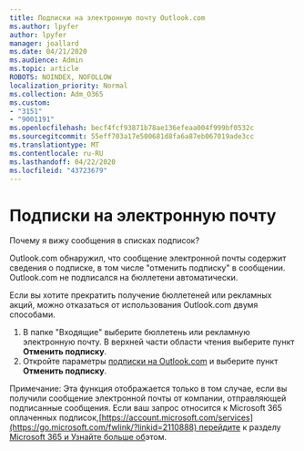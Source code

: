 ```yaml
---
title: Подписки на электронную почту Outlook.com
ms.author: lpyfer
author: lpyfer
manager: joallard
ms.date: 04/21/2020
ms.audience: Admin
ms.topic: article
ROBOTS: NOINDEX, NOFOLLOW
localization_priority: Normal
ms.collection: Adm_O365
ms.custom:
- "3151"
- "9001191"
ms.openlocfilehash: becf4fcf93871b78ae136efeaa004f999bf0532c
ms.sourcegitcommit: 55eff703a17e500681d8fa6a87eb067019ade3cc
ms.translationtype: MT
ms.contentlocale: ru-RU
ms.lasthandoff: 04/22/2020
ms.locfileid: "43723679"
---
```

# <a name="email-subscriptions"></a>Подписки на электронную почту

Почему я вижу сообщения в списках подписок?

Outlook.com обнаружил, что сообщение электронной почты содержит сведения о подписке, в том числе "отменить подписку" в сообщении. Outlook.com не подписался на бюллетени автоматически.

Если вы хотите прекратить получение бюллетеней или рекламных акций, можно отказаться от использования Outlook.com двумя способами.
1. В папке "Входящие" выберите бюллетень или рекламную электронную почту. В верхней части области чтения выберите пункт **Отменить подписку**.
2. Откройте параметры [подписки на Outlook.com](https://go.microsoft.com/fwlink/?linkid=2110887) и выберите пункт **Отменить подписку**.

Примечание: Эта функция отображается только в том случае, если вы получили сообщение электронной почты от компании, отправляющей подписанные сообщения.
Если ваш запрос относится к Microsoft 365 оплаченных подписок,[https://account.microsoft.com/services](https://go.microsoft.com/fwlink/?linkid=2110888) перейдите к разделу [Microsoft 365 и Узнайте больше об](https://products.office.com/compare-all-microsoft-office-products?tab=1&WT.mc_id=PROD_OL-Web_Support_O365NewValue_Upgrade)этом.
  